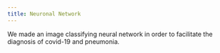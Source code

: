 ```yaml
---
title: Neuronal Network
---
```


We made an image classifying neural network in order to facilitate the diagnosis of covid-19 and pneumonia.

<!-- Sketch file location, (pending organization) -->
<script src="project.js"></script>
<!-- Necessary element to position p5 canvas -->
<div id="sketch-div"></div>
<div id="histogram-div"></div>
